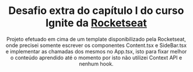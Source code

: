 <h1 align="center">Desafio extra do capítulo I do curso Ignite da <a href="https://github.com/rocketseat">Rocketseat</a></h1>

<p align="center">Projeto efetuado em cima de um template disponibilizado pela Rocketseat, 
    onde precisei somente escrever os componentes Content.tsx e SideBar.tsx e implementar as chamadas dos mesmos no App.tsx,
    isto para fixar melhor o conteúdo aprendido até o momento por isto não utilizei Context API e nenhum hook. </p>